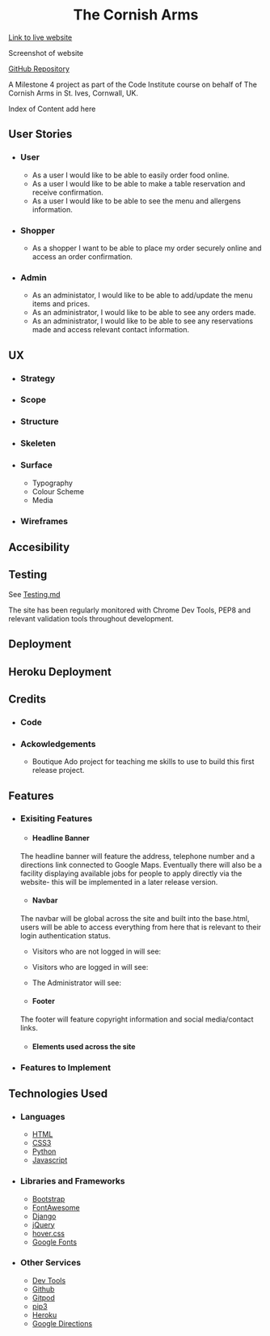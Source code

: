 <h1 align="center">The Cornish Arms</h1>

[Link to live website](')

Screenshot of website

[GitHub Repository]('https://github.com/jakelashbrook/cornish_arms')

<p>A Milestone 4 project as part of the Code Institute course on behalf of The Cornish Arms in St. Ives, Cornwall, UK.</p>

Index of Content add here

## User Stories 


- ### User 
    - As a user I would like to be able to easily order food online.
    - As a user I would like to be able to make a table reservation and
    receive confirmation.
    - As a user I would like to be able to see the menu and allergens information.

- ### Shopper
    - As a shopper I want to be able to place my order securely online and access
    an order confirmation.

- ### Admin
    - As an administator, I would like to be able to add/update the menu items and
    prices.
    - As an administrator, I would like to be able to see any orders made.
    - As an administrator, I would like to be able to see any reservations made and
    access relevant contact information.

## UX
 - ### Strategy
 - ### Scope
 - ### Structure
 - ### Skeleten
 - ### Surface
   - Typography
   - Colour Scheme 
   - Media 

- ### Wireframes

## Accesibility 

## Testing

See [Testing.md]()

The site has been regularly monitored with Chrome Dev Tools, PEP8 and relevant validation tools throughout
development.

## Deployment

## Heroku Deployment

## Credits
- ### Code

- ### Ackowledgements
    - Boutique Ado project for teaching me skills to use to build this first release project.

## Features

- ### Exisiting Features
    - #### Headline Banner
    The headline banner will feature the address, telephone number and a directions link connected
    to Google Maps. Eventually there will also be a facility displaying available jobs for people
    to apply directly via the website- this will be implemented in a later release version.
    - #### Navbar
    The navbar will be global across the site and built into the base.html, users will be able to 
    access everything from here that is relevant to their login authentication status.

    - Visitors who are not logged in will see:

    - Visitors who are logged in will see:

    - The Administrator will see:

    - #### Footer
    The footer will feature copyright information and social media/contact links.

    - #### Elements used across the site

- ### Features to Implement

## Technologies Used

 - ### Languages
    - [HTML]('https://developer.mozilla.org/en-US/docs/Web/HTML#:~:text=HTML%20(HyperText%20Markup%20Language)%20is,functionality%2Fbehavior%20(JavaScript).)
    - [CSS3]('https://developer.mozilla.org/en-US/docs/Web/CSS')
    - [Python]('https://www.python.org/')
    - [Javascript]('https://www.javascript.com/')

 - ### Libraries and Frameworks
    - [Bootstrap]('https://getbootstrap.com/')
    - [FontAwesome]('https://fontawesome.com/')
    - [Django]('https://docs.djangoproject.com/')
    - [jQuery]('https://jquery.com/download/')
    - [hover.css]('https://ianlunn.github.io/Hover/')
    - [Google Fonts]('https://fonts.google.com/')
 
 - ### Other Services
    - [Dev Tools]('https://developer.chrome.com/docs/devtools/')
    - [Github]('https://github.com/')
    - [Gitpod]('https://gitpod.io/')
    - [pip3]('https://pip.pypa.io/')
    - [Heroku]('https://www.heroku.com/')
    - [Google Directions]('https://www.google.co.uk/maps/dir/?api=1&destination=50.20058710086446,-5.47443270175664')


